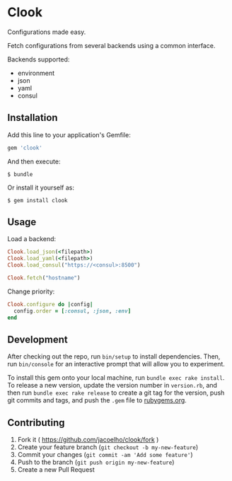 # Clook

Configurations made easy.

Fetch configurations from several backends using a common interface.

Backends supported:
* environment
* json
* yaml
* consul

## Installation

Add this line to your application's Gemfile:

```ruby
gem 'clook'
```

And then execute:

    $ bundle

Or install it yourself as:

    $ gem install clook

## Usage

Load a backend:

```ruby
Clook.load_json(<filepath>)
Clook.load_yaml(<filepath>)
Clook.load_consul("https://<consul>:8500")

Clook.fetch("hostname")
```


Change priority:

```ruby
Clook.configure do |config|
  config.order = [:consul, :json, :env]
end
```

## Development

After checking out the repo, run `bin/setup` to install dependencies. Then, run `bin/console` for an interactive prompt that will allow you to experiment.

To install this gem onto your local machine, run `bundle exec rake install`. To release a new version, update the version number in `version.rb`, and then run `bundle exec rake release` to create a git tag for the version, push git commits and tags, and push the `.gem` file to [rubygems.org](https://rubygems.org).

## Contributing

1. Fork it ( https://github.com/jacoelho/clook/fork )
2. Create your feature branch (`git checkout -b my-new-feature`)
3. Commit your changes (`git commit -am 'Add some feature'`)
4. Push to the branch (`git push origin my-new-feature`)
5. Create a new Pull Request

